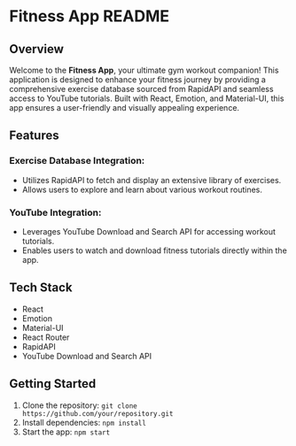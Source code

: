 # Fitness App README

## Overview

Welcome to the **Fitness App**, your ultimate gym workout companion! This application is designed to enhance your fitness journey by providing a comprehensive exercise database sourced from RapidAPI and seamless access to YouTube tutorials. Built with React, Emotion, and Material-UI, this app ensures a user-friendly and visually appealing experience.

## Features

### Exercise Database Integration:
- Utilizes RapidAPI to fetch and display an extensive library of exercises.
- Allows users to explore and learn about various workout routines.

### YouTube Integration:
- Leverages YouTube Download and Search API for accessing workout tutorials.
- Enables users to watch and download fitness tutorials directly within the app.

## Tech Stack

- React
- Emotion
- Material-UI
- React Router
- RapidAPI
- YouTube Download and Search API

## Getting Started

1. Clone the repository: `git clone https://github.com/your/repository.git`
2. Install dependencies: `npm install`
3. Start the app: `npm start`

